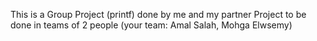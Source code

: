 This is a Group Project (printf) done by me and my partner
 Project to be done in teams of 2 people (your team: Amal Salah, Mohga Elwsemy)
